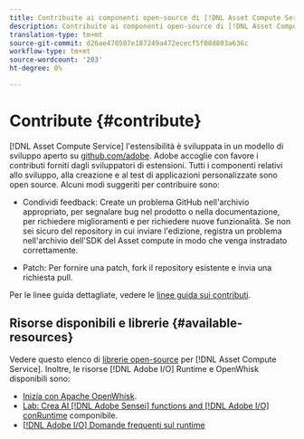 ```yaml
---
title: Contribuite ai componenti open-source di [!DNL Asset Compute Service].
description: Contribuite ai componenti open-source di [!DNL Asset Compute Service].
translation-type: tm+mt
source-git-commit: d26ae470507e187249a472ececf5f08d803a636c
workflow-type: tm+mt
source-wordcount: '203'
ht-degree: 0%

---
```



# Contribute {#contribute}

[!DNL Asset Compute Service] l&#39;estensibilità è sviluppata in un modello di sviluppo aperto su  [github.com/adobe](https://github.com/adobe).  Adobe accoglie con favore i contributi forniti dagli sviluppatori di estensioni. Tutti i componenti relativi allo sviluppo, alla creazione e al test di applicazioni personalizzate sono open source. Alcuni modi suggeriti per contribuire sono:

* Condividi feedback: Create un problema GitHub nell&#39;archivio appropriato, per segnalare bug nel prodotto o nella documentazione, per richiedere miglioramenti e per richiedere nuove funzionalità. Se non sei sicuro del repository in cui inviare l&#39;edizione, registra un problema nell&#39;archivio dell&#39;SDK del Asset compute [](https://github.com/adobe/asset-compute-sdk) in modo che venga instradato correttamente.

* Patch: Per fornire una patch, fork il repository esistente e invia una richiesta pull.

Per le linee guida dettagliate, vedere le [linee guida sui contributi](https://github.com/adobe/asset-compute-sdk/blob/master/.github/CONTRIBUTING.md).

## Risorse disponibili e librerie {#available-resources}

Vedere questo elenco di [librerie open-source](https://github.com/adobe/asset-compute-sdk#available-resources-and-libraries) per [!DNL Asset Compute Service]. Inoltre, le risorse [!DNL Adobe I/O] Runtime e OpenWhisk disponibili sono:

* [Inizia con Apache OpenWhisk](https://github.com/apache/incubator-openwhisk/tree/master/docs#getting-started-with-openwhisk).
* [Lab: Crea AI  [!DNL Adobe Sensei] functions and [!DNL Adobe I/O] conRuntime](https://opensource.adobe.com/adobe-sensei-ai-functions/index.html) componibile.
* [[!DNL Adobe I/O] Domande frequenti sul runtime](https://www.adobe.io/apis/experienceplatform/runtime/docs.html#!adobedocs/adobeio-runtime/master/resources/faq.md)

<!-- **TBD** for post-release:
* Link to Firefly open-source components.
* Issues in `aio` can be reported in Firefly repos.
* Issues in asset-compute-sdk or devtool goes into the relevant repos from Nui.
-->

